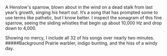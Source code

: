 A Henslow's sparrow, blown about in the wind on a dead stalk from last year’s growth, singing his heart out. It’s a song that has prompted some to use terms like pathetic, but I know better. I inspect the sonagram of this fine sparrow, seeing the sliding whistles that begin up about 10,000 Hz and drop down to 4,000. 

Showing no mercy, I include all 32 of his songs over nearly two minutes.
#####Background
Prairie warbler, indigo bunting, and the hiss of a windy day.
